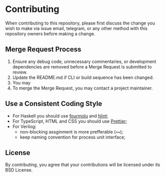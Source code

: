 # Contributing

When contributing to this repository, please first discuss the change you wish to make via issue email, telegram, or any other method with this repository owners before making a change. 

## Merge Request Process

1. Ensure any debug code, unnecessary commentaries, or development dependencies are removed before a Merge Request is submitted to review.
2. Update the README.md if CLI or build sequence has been changed.
3. You may 
4. To merge the Merge Request, you may contact a project maintainer.

## Use a Consistent Coding Style

* For Haskell you should use [fourmolu](https://hackage.haskell.org/package/fourmolu) and [hlint](https://hackage.haskell.org/package/hlint);
* For TypeScript, HTML and CSS you should use [Prettier](https://prettier.io);
* For Verilog:
  * non-blocking assginment is more prefferable (`<=`);
  * keep naming convention for process unit interface;
  <!-- * you should use iStyle for source code and for auto-generated source code. -->

## License

By contributing, you agree that your contributions will be licensed under its BSD License.
